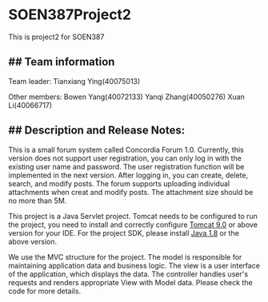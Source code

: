 # SOEN387Project2
This is project2 for SOEN387
## ## Team information
Team leader:
Tianxiang Ying(40075013)

Other members: 
Bowen Yang(40072133)
Yanqi Zhang(40050276)
Xuan Li(40066717)
## ## Description and Release Notes:

This is a small forum system called Concordia Forum 1.0. Currently, this version does not support user registration, you can only log in with the existing user name and password. The user registration function will be implemented in the next version. After logging in, you can create, delete, search, and modify posts. The forum supports uploading individual attachments when creat and modify posts. The attachment size should be no more than 5M.


This project is a Java Servlet project. Tomcat needs to be configured to run the project, you need to install and correctly configure [Tomcat 9.0](https://tomcat.apache.org/download-90.cgi) or above version for your IDE. For the project SDK, please install [Java 1.8](https://www.oracle.com/ca-en/java/technologies/javase/javase-jdk8-downloads.html) or the above version.


We use the MVC structure for the project. The model is responsible for maintaining application data and business logic. The view is a user interface of the application, which displays the data. The controller handles user's requests and renders appropriate View with Model data. Please check the code for more details.



